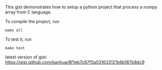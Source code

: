 This gist demonstrates how to setup a python project that process a numpy array from C language.

To compile the project, run
```
make all
```

To test it, run
```
make test
```

latest version of gist: https://gist.github.com/kanhua/8f1eb7c67f5a031633121b6b187b8dc9